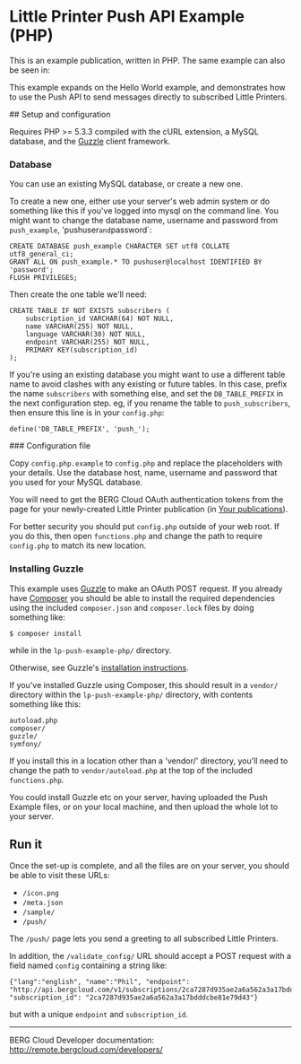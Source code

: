 # Little Printer Push API Example (PHP)

This is an example publication, written in PHP. The same example can also be seen in:

This example expands on the Hello World example, and demonstrates how to use the Push API to send messages directly to subscribed Little Printers.


## Setup and configuration

Requires PHP >= 5.3.3 compiled with the cURL extension, a MySQL database, and
the [Guzzle](http://docs.guzzlephp.org/en/latest/index.html) client framework.

### Database

You can use an existing MySQL database, or create a new one.

To create a new one, either use your server's web admin system or do something like this if you've logged into mysql on the command line. You might want to change the database name, username and password from `push_example`, 'pushuser` and `password`:

	CREATE DATABASE push_example CHARACTER SET utf8 COLLATE utf8_general_ci;
	GRANT ALL ON push_example.* TO pushuser@localhost IDENTIFIED BY
	'password';
	FLUSH PRIVILEGES;

Then create the one table we'll need:

	CREATE TABLE IF NOT EXISTS subscribers (
		subscription_id VARCHAR(64) NOT NULL,
		name VARCHAR(255) NOT NULL,
		language VARCHAR(30) NOT NULL,
		endpoint VARCHAR(255) NOT NULL,
		PRIMARY KEY(subscription_id)
	);

If you're using an existing database you might want to use a different table
name to avoid clashes with any existing or future tables. In this case, prefix
the name `subscribers` with something else, and set the `DB_TABLE_PREFIX` in
the next configuration step. eg, if you rename the table to `push_subscribers`,
then ensure this line is in your `config.php`:

	define('DB_TABLE_PREFIX', 'push_');


### Configuration file

Copy `config.php.example` to `config.php` and replace the placeholders with your details. Use the database host, name, username and password that you used for your MySQL database.

You will need to get the BERG Cloud OAuth authentication tokens from the page for your newly-created Little Printer publication (in [Your publications](http://remote.bergcloud.com/developers/publications/)).

For better security you should put `config.php` outside of your web root. If you do this, then open `functions.php` and change the path to require `config.php` to match its new location.

### Installing Guzzle

This example uses [Guzzle](http://docs.guzzlephp.org/en/latest/index.html) to make an OAuth POST request. If you already have [Composer](http://getcomposer.org/) you should be able to install the required dependencies using the included `composer.json` and `composer.lock` files by doing something like:

	$ composer install

while in the `lp-push-example-php/` directory.

Otherwise, see Guzzle's [installation instructions](http://docs.guzzlephp.org/en/latest/getting-started/installation.html).

If you've installed Guzzle using Composer, this should result in a `vendor/` directory within the `lp-push-example-php/` directory, with contents something like this:

	autoload.php
	composer/
	guzzle/
	symfony/

If you install this in a location other than a 'vendor/' directory, you'll need to change the path to `vendor/autoload.php` at the top of the included `functions.php`.

You could install Guzzle etc on your server, having uploaded the Push Example files, or on your local machine, and then upload the whole lot to your server.


## Run it

Once the set-up is complete, and all the files are on your server, you should be able to visit these URLs:

* `/icon.png`
* `/meta.json`
* `/sample/`
* `/push/`

The `/push/` page lets you send a greeting to all subscribed Little Printers.

In addition, the `/validate_config/` URL should accept a POST request with a field named `config` containing a string like:

	{"lang":"english", "name":"Phil", "endpoint": "http://api.bergcloud.com/v1/subscriptions/2ca7287d935ae2a6a562a3a17bdddcbe81e79d43/publish", "subscription_id": "2ca7287d935ae2a6a562a3a17bdddcbe81e79d43"}

but with a unique `endpoint` and `subscription_id`.

----

BERG Cloud Developer documentation: http://remote.bergcloud.com/developers/

